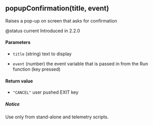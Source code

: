 <!-- This file was generated by the script. Do not edit it, any changes will be lost! -->

## popupConfirmation(title, event)



Raises a pop-up on screen that asks for confirmation

@status current Introduced in 2.2.0


#### Parameters

* `title` (string) text to display

* `event` (number) the event variable that is passed in from the
Run function (key pressed)



#### Return value

* `"CANCEL"` user pushed EXIT key



##### Notice
Use only from stand-alone and telemetry scripts.


